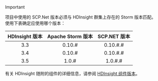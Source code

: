 > [!IMPORTANT]
> 项目中使用的 SCP.Net 版本必须与 HDInsight 群集上存在的 Storm 版本匹配。 使用下表确定应使用哪个版本：
> 
> | HDInsight 版本 | Apache Storm 版本 | SCP.NET 版本 |
> |:---:|:---:|:---:|
> | 3.3 |0.10.# |0.10.#.# |
> | 3.4 |0.10.# |0.10.#.# |
> | 3.5 |1.0.# |1.0.#.# |
> 
> 有关 HDInsight 随附的组件的详细信息，请参阅 [HDInsight 组件版本](../articles/hdinsight/hdinsight-component-versioning.md)。
> 
> 



<!--HONumber=Nov16_HO3-->


